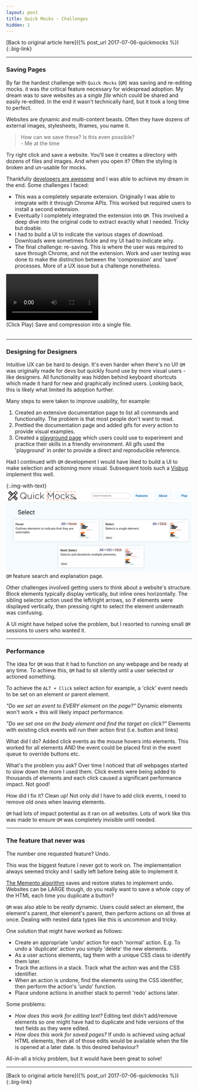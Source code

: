 ```yaml
---
layout: post
title: Quick Mocks - Challenges
hidden: 1
---
```


[Back to original article here]({% post_url 2017-07-06-quickmocks %}){:.big-link}

---

### Saving Pages
By far the hardest challenge with `Quick Mocks` (`QM`) was saving and re-editing mocks. it was _the_ critical feature necessary for widespread adoption. My dream was to save websites as a _single file_ which could be shared and easily re-edited. In the end it wasn't technically hard, but it took a long time to perfect.

Websites are dynamic and multi-content beasts. Often they have dozens of external images, stylesheets, Iframes, you name it.

<blockquote>
How can we save these? Is this even possible?<br>
- Me at the time
</blockquote>

Try right click and save a website. You'll see it creates a directory with dozens of files and images. And when you open it? Often the styling is broken and un-usable for mocks.

Thankfully [developers are awesome](https://github.com/gildas-lormeau/SingleFile) and I was able to achieve my dream in the end. Some challenges I faced:
- This was a completely separate extension. Originally I was able to integrate with it through Chrome APIs. This worked but required users to install a second extension.
- Eventually I completely integrated the extension into `QM`. This involved a deep dive into the original code to extract exactly what I needed. Tricky but doable.
- I had to build a UI to indicate the various stages of download. Downloads were sometimes fickle and my UI had to indicate why.
- The final challenge: re-saving. This is where the user was required to save through Chrome, and not the extension. Work and user testing was done to make the distinction between the 'compression' and 'save' processes. More of a UX issue but a challenge nonetheless.

<div class="img-with-text">
    <video controls autoplay loop width="250">
    <source src="/images/quickmock_vids/save.mp4" type="video/mp4">
    </video>
    <br>
    <span>(Click Play) Save and compression into a single file.</span>
    <br>
    <br>
</div>

---

### Designing for Designers
Intuitive UX can be hard to design. It's even harder when there's no UI! `QM` was originally made for devs but quickly found use by more visual users - like designers. All functionality was hidden behind keyboard shortcuts which made it hard for new and graphically inclined users. Looking back, this is likely what limited its adoption further.

Many steps to were taken to improve usability, for example:
1. Created an extensive documentation page to list all commands and functionality. The problem is that most people don't want to read.
1. Prettied the documentation page and added gifs for _every_ action to provide visual examples.
1. Created a [playground page](/images/quickmocks_playground.png) which users could use to experiment and practice their skills in a friendly environment. All gifs used the 'playground' in order to provide a direct and reproducible reference.

Had I continued with `QM` development I would have liked to build a UI to make selection and actioning more visual. Subsequent tools such a [Visbug](https://github.com/GoogleChromeLabs/ProjectVisBug) implement this well.

{:.img-with-text}
![Quick Mocks features page](/images/quickmocks_features.png)
`QM` feature search and explanation page.

Other challenges involved getting users to think about a website's structure. Block elements typically display vertically, but inline ones horizontally. The sibling selector action used the left/right arrows, so if elements were displayed vertically, then pressing right to select the element underneath was confusing.

A UI might have helped solve the problem, but I resorted to running small `QM` sessions to users who wanted it.

---

### Performance
The idea for `QM` was that it had to function on any webpage and be ready at any time. To achieve this, `QM` had to sit silently until a user selected or actioned something.

To achieve the `ALT + Click` select action for example, a 'click' event needs to be set on an element or parent element.

*"Do we set an event to EVERY element on the page?"*
Dynamic elements won't work + this will likely impact performance.

*"Do we set one on the body element and find the target on click?"*
Elements with existing click events will run their action first (i.e. button and links)

What did I do? Added click events as the mouse hovers into elements. This worked for all elements AND the event could be placed first in the event queue to override buttons etc.

What's the problem you ask? Over time I noticed that _all_ webpages started to slow down the more I used them. Click events were being added to thousands of elements and each click caused a significant performance impact. Not good!

How did I fix it? Clean up! Not only did I have to add click events, I need to remove old ones when leaving elements.

`QM` had lots of impact potential as it ran on all websites. Lots of work like this was made to ensure `QM` was completely invisible until needed.

---

### The feature that never was

The number one requested feature? Undo.

This was the biggest feature I never got to work on. The implementation always seemed tricky and I sadly left before being able to implement it.

[The Memento algorithm](https://en.wikipedia.org/wiki/Memento_pattern) saves and restore states to implement undo. Websites can be LARGE though, do you really want to save a whole copy of the HTML each time you duplicate a button?

`QM` was also able to be _really_ dynamic. Users could select an element, the element's parent, _that_ element's parent, then perform actions on all three at once. Dealing with nested data types like this is uncommon and tricky.

One solution that might have worked as follows:
- Create an appropriate 'undo' action for each 'normal' action. E.g. To undo a 'duplicate' action you simply 'delete' the new elements.
- As a user actions elements, tag them with a unique CSS class to identify them later.
- Track the actions in a stack. Track what the action was and the CSS identifier.
- When an action is undone, find the elements using the CSS identifier, then perform the action's 'undo' function.
- Place undone actions in another stack to permit 'redo' actions later.

Some problems:
- *How does this work for editing text?* Editing text didn't add/remove elements so one might have had to duplicate and hide versions of the text fields as they were edited.
- *How does this work for saved pages?* If undo is achieved using actual HTML elements, then all of those edits would be available when the file is opened at a later date. Is this desired behaviour?

All-in-all a tricky problem, but it would have been great to solve!

---

[Back to original article here]({% post_url 2017-07-06-quickmocks %}){:.big-link}
